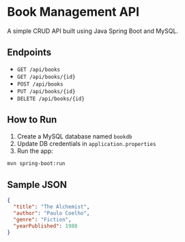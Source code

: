 
# Book Management API

A simple CRUD API built using Java Spring Boot and MySQL.

## Endpoints
- `GET /api/books`
- `GET /api/books/{id}`
- `POST /api/books`
- `PUT /api/books/{id}`
- `DELETE /api/books/{id}`

## How to Run

1. Create a MySQL database named `bookdb`
2. Update DB credentials in `application.properties`
3. Run the app:
```bash
mvn spring-boot:run
```

## Sample JSON

```json
{
  "title": "The Alchemist",
  "author": "Paulo Coelho",
  "genre": "Fiction",
  "yearPublished": 1988
}
```
